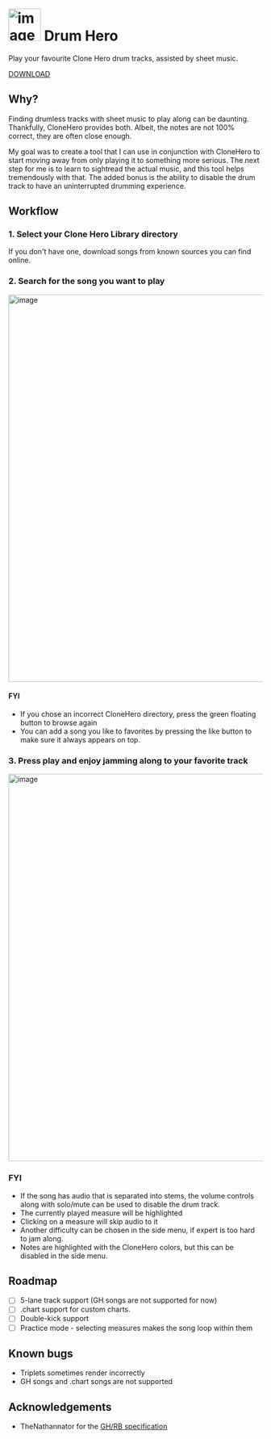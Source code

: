 # <img width="64" alt="image" src="https://github.com/peancored/drum-hero/assets/5630034/968da3e0-11e7-4e99-94e3-4aa8df19dc38"> Drum Hero

Play your favourite Clone Hero drum tracks, assisted by sheet music.

[DOWNLOAD](https://github.com/peancored/drum-hero/releases/tag/v0.1.0)

## Why?

Finding drumless tracks with sheet music to play along can be daunting. Thankfully, CloneHero provides both. Albeit, the notes are not 100% correct, they are often close enough. 

My goal was to create a tool that I can use in conjunction with CloneHero to start moving away from only playing it to something more serious. The next step for me is to learn to sightread the actual music, and this tool helps tremendously with that. The added bonus is the ability to disable the drum track to have an uninterrupted drumming experience.

## Workflow

### 1. Select your Clone Hero Library directory
If you don't have one, download songs from known sources you can find online.

### 2. Search for the song you want to play
<img width="768" alt="image" src="https://github.com/peancored/drum-hero/assets/5630034/b2b1cd66-9fda-4a38-855e-52b0646b013c">

#### FYI
* If you chose an incorrect CloneHero directory, press the green floating button to browse again
* You can add a song you like to favorites by pressing the like button to make sure it always appears on top.

### 3. Press play and enjoy jamming along to your favorite track
<img width="768" alt="image" src="https://github.com/peancored/drum-hero/assets/5630034/468d9511-0014-4b43-b029-3ec583be269f">

### FYI
* If the song has audio that is separated into stems, the volume controls along with solo/mute can be used to disable the drum track.
* The currently played measure will be highlighted
* Clicking on a measure will skip audio to it
* Another difficulty can be chosen in the side menu, if expert is too hard to jam along.
* Notes are highlighted with the CloneHero colors, but this can be disabled in the side menu.

## Roadmap

- [ ] 5-lane track support (GH songs are not supported for now)
- [ ] .chart support for custom charts.
- [ ] Double-kick support
- [ ] Practice mode - selecting measures makes the song loop within them

## Known bugs

* Triplets sometimes render incorrectly
* GH songs and .chart songs are not supported

## Acknowledgements

* TheNathannator for the [GH/RB specification](https://github.com/TheNathannator/GuitarGame_ChartFormats)
